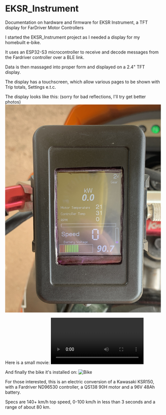 # EKSR_Instrument

Documentation on hardware and firmware for EKSR Instrument, a TFT display for FarDriver Motor Controllers


I started the EKSR_Instrument project as I needed a display for my homebuilt e-bike.

It uses an ESP32-S3 microcontroller to receive and decode messages from the Fardriver controller over a BLE link.

Data is then massaged into proper form and displayed on a 2.4" TFT display.

The display has a touchscreen, which allow various pages to be shown with Trip totals, Settings e.t.c.

The display looks like this: (sorry for bad reflections, I'll try get better photos)
![Display](/media/EKSR_display.jpg)


Here is a small movie:
![Movie](/media/EKSR_movie.mp4)


And finally the bike it's installed on:
![Bike](/media/EKSR_bike.jpg)

For those interested, this is an electric conversion of a Kawasaki KSR150, with a Fardriver ND96530 controller, a QS138 90H motor and a 96V 48Ah battery.

Specs are 140+ km/h top speed, 0-100 km/h in less than 3 seconds and a range of about 80 km.
